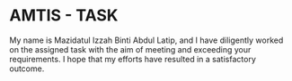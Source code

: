 # AMTIS - TASK
My name is Mazidatul Izzah Binti Abdul Latip, and I have diligently worked on the assigned task with the aim of meeting and exceeding your requirements. I hope that my efforts have resulted in a satisfactory outcome.
